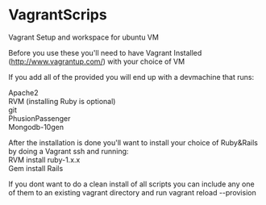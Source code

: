 VagrantScrips
=============

Vagrant Setup and workspace for ubuntu VM

Before you use these you'll need to have Vagrant Installed (http://www.vagrantup.com/) with your choice of VM

If you add all of the provided you will end up with a devmachine that runs: <br>

Apache2 <br>
RVM (installing Ruby is optional) <br>
git <br>
PhusionPassenger <br>
Mongodb-10gen <br>

After the installation is done you'll want to install your choice of Ruby&Rails by doing a Vagrant ssh and running: <br>
RVM install ruby-1.x.x <br>
Gem install Rails <br>

If you dont want to do a clean install of all scripts you can include any one of them to an existing vagrant directory and run vagrant reload --provision

